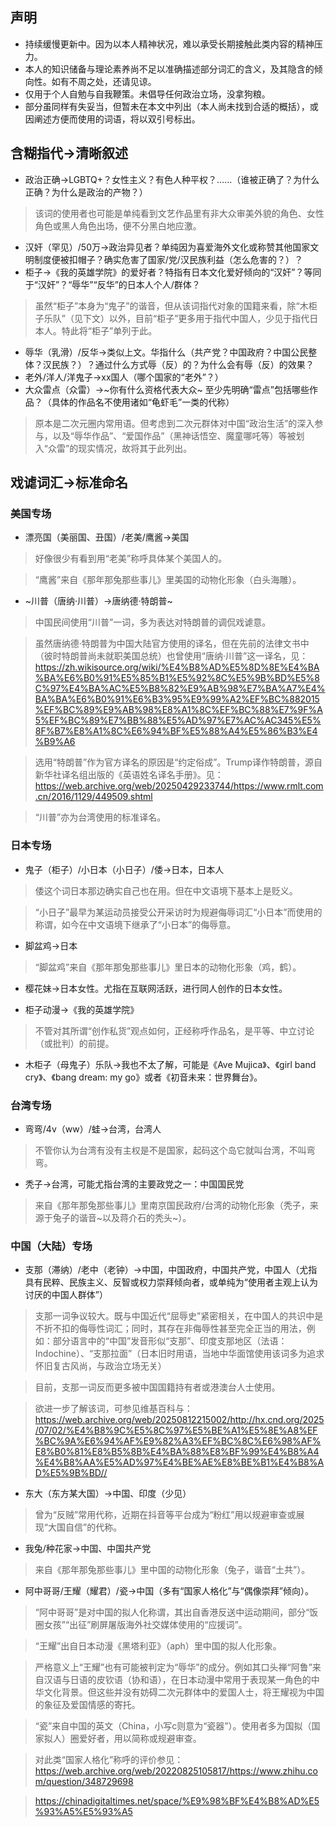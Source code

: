 ## 声明

- 持续缓慢更新中。因为以本人精神状况，难以承受长期接触此类内容的精神压力。
- 本人的知识储备与理论素养尚不足以准确描述部分词汇的含义，及其隐含的倾向性。如有不周之处，还请见谅。
- 仅用于个人自勉与自我鞭策。未倡导任何政治立场，没拿狗粮。
- 部分虽同样有失妥当，但暂未在本文中列出（本人尚未找到合适的概括），或因阐述方便而使用的词语，将以双引号标出。

## 含糊指代→清晰叙述

- 政治正确→LGBTQ+？女性主义？有色人种平权？……（谁被正确了？为什么正确？为什么是政治的产物？）

> 该词的使用者也可能是单纯看到文艺作品里有非大众审美外貌的角色、女性角色或黑人角色出场，便不分黑白地应激。

- 汉奸（罕见）/50万→政治异见者？单纯因为喜爱海外文化或称赞其他国家文明制度便被扣帽子？确实危害了国家/党/汉民族利益（怎么危害的？）？
- 柜子→《我的英雄学院》的爱好者？特指有日本文化爱好倾向的“汉奸”？等同于“汉奸”？“辱华”“反华”的日本人个人/群体？

> 虽然“柜子”本身为“鬼子”的谐音，但从该词指代对象的国籍来看，除“木柜子乐队”（见下文）以外，目前“柜子”更多用于指代中国人，少见于指代日本人。特此将“柜子”单列于此。

- 辱华（乳滑）/反华→类似上文。华指什么（共产党？中国政府？中国公民整体？汉民族？）？通过什么方式辱（反）的？为什么会有辱（反）的效果？
- 老外/洋人/洋鬼子→xx国人（哪个国家的“老外”？）
- 大众雷点（众雷）→~你有什么资格代表大众~ 至少先明确“雷点”包括哪些作品？（具体的作品名不使用诸如“龟虾毛”一类的代称）

> 原本是二次元圈内常用语。但考虑到二次元群体对中国“政治生活”的深入参与，以及“辱华作品”、“爱国作品”（黑神话悟空、魔童哪吒等）等被划入“众雷”的现实情况，故将其于此列出。

## 戏谑词汇→标准命名

### 美国专场
- 漂亮国（美丽国、丑国）/老美/鹰酱→美国

> 好像很少有看到用“老美”称呼具体某个美国人的。

> “鹰酱”来自《那年那兔那些事儿》里美国的动物化形象（白头海雕）。

- ~川普（唐纳·川普）→唐纳德·特朗普~

> 中国民间使用“川普”一词，多为表达对特朗普的调侃戏谑意。

> 虽然唐纳德·特朗普为中国大陆官方使用的译名，但在先前的法律文书中（彼时特朗普尚未就职美国总统）也曾使用“唐纳·川普”这一译名，见：https://zh.wikisource.org/wiki/%E4%B8%AD%E5%8D%8E%E4%BA%BA%E6%B0%91%E5%85%B1%E5%92%8C%E5%9B%BD%E5%8C%97%E4%BA%AC%E5%B8%82%E9%AB%98%E7%BA%A7%E4%BA%BA%E6%B0%91%E6%B3%95%E9%99%A2%EF%BC%882015%EF%BC%89%E9%AB%98%E8%A1%8C%EF%BC%88%E7%9F%A5%EF%BC%89%E7%BB%88%E5%AD%97%E7%AC%AC345%E5%8F%B7%E8%A1%8C%E6%94%BF%E5%88%A4%E5%86%B3%E4%B9%A6

> 选用“特朗普”作为官方译名的原因是“约定俗成”。Trump译作特朗普，源自新华社译名组出版的《英语姓名译名手册》。见：https://web.archive.org/web/20250429233744/https://www.rmlt.com.cn/2016/1129/449509.shtml

> “川普”亦为台湾使用的标准译名。

### 日本专场
- 鬼子（柜子）/小日本（小日子）/倭→日本，日本人

> 倭这个词日本那边确实自己也在用。但在中文语境下基本上是贬义。

> “小日子”最早为某运动员接受公开采访时为规避侮辱词汇“小日本”而使用的称谓，如今在中文语境下继承了“小日本”的侮辱意。

- 脚盆鸡→日本

> “脚盆鸡”来自《那年那兔那些事儿》里日本的动物化形象（鸡，鹤）。

- 樱花妹→日本女性。尤指在互联网活跃，进行同人创作的日本女性。

- 柜子动漫→《我的英雄学院》

> 不管对其所谓“创作私货”观点如何，正经称呼作品名，是平等、中立讨论（或批判）的前提。

- 木柜子（母鬼子）乐队→我也不太了解，可能是《Ave Mujica》、《girl band cry》、《bang dream: my go》或者《初音未来：世界舞台》。

### 台湾专场
- 弯弯/4v（ww）/蛙→台湾，台湾人

> 不管你认为台湾有没有主权是不是国家，起码这个岛它就叫台湾，不叫弯弯。

- 秃子→台湾，可能尤指台湾的主要政党之一：中国国民党

> 来自《那年那兔那些事儿》里南京国民政府/台湾的动物化形象（秃子，来源于兔子的谐音~以及蒋介石的秃头~）。

### 中国（大陆）专场
- 支那（滞纳）/老中（老钟）→中国，中国政府，中国共产党，中国人（尤指具有民粹、民族主义、反智或权力崇拜倾向者，或单纯为“使用者主观上认为讨厌的中国人群体”）

> 支那一词争议较大。既与中国近代“屈辱史”紧密相关，在中国人的共识中是不折不扣的侮辱性词汇；同时，其存在非侮辱性甚至完全正当的用法，例如：部分语言中的“中国”发音形似“支那”、印度支那地区（法语：Indochine）、“支那拉面”（日本旧时用语，当地中华面馆使用该词多为追求怀旧复古风尚，与政治立场无关）

> 目前，支那一词反而更多被中国国籍持有者或港澳台人士使用。

> 欲进一步了解该词，可参见维基百科与：https://web.archive.org/web/20250812215002/http://hx.cnd.org/2025/07/02/%E4%B8%9C%E5%8C%97%E5%BE%A1%E5%8E%A8%EF%BC%9A%E6%94%AF%E9%82%A3%EF%BC%8C%E6%98%AF%E8%B0%81%E8%B5%8B%E4%BA%88%E8%BF%99%E4%B8%A4%E4%B8%AA%E5%AD%97%E4%BE%AE%E8%BE%B1%E4%B8%AD%E5%9B%BD//

- 东大（东方某大国）→中国、印度（少见）

> 曾为“反贼”常用代称，近期在抖音等平台成为“粉红”用以规避审查或展现“大国自信”的代称。

- 我兔/种花家→中国、中国共产党

> 来自《那年那兔那些事儿》里中国的动物化形象（兔子，谐音“土共”）。

- 阿中哥哥/王耀（耀君）/瓷→中国（多有“国家人格化”与“偶像崇拜”倾向）。

> “阿中哥哥”是对中国的拟人化称谓，其出自香港反送中运动期间，部分“饭圈女孩”“出征”刷屏屠版海外社交媒体使用的“应援词”。

> “王耀”出自日本动漫《黑塔利亚》（aph）里中国的拟人化形象。

> 严格意义上“王耀”也有可能被判定为“辱华”的成分。例如其口头禅“阿鲁”来自汉语与日语的皮钦语（协和语），在日本动漫中常用于表现某一角色的中华文化背景。但这些并没有妨碍二次元群体中的爱国人士，将王耀视为中国的象征及爱国情感的寄托。

> “瓷”来自中国的英文（China，小写c则意为“瓷器”）。使用者多为国拟（国家拟人）圈爱好者，用以简称或规避审查。

> 对此类“国家人格化”称呼的评价参见：https://web.archive.org/web/20220825105817/https://www.zhihu.com/question/348729698

> https://chinadigitaltimes.net/space/%E9%98%BF%E4%B8%AD%E5%93%A5%E5%93%A5
